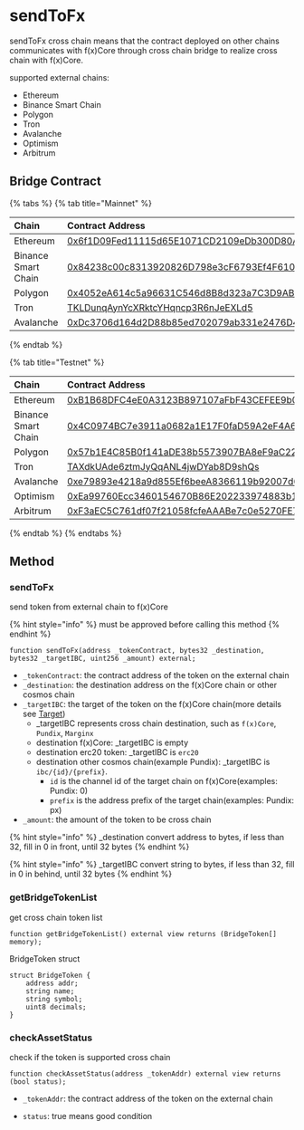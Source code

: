 # sendToFx

sendToFx cross chain means that the contract deployed on other chains communicates with f(x)Core through cross chain
bridge to realize cross chain with f(x)Core.

supported external chains:

* Ethereum
* Binance Smart Chain
* Polygon
* Tron
* Avalanche
* Optimism
* Arbitrum

## Bridge Contract

{% tabs %}
{% tab title="Mainnet" %}

| Chain               | Contract Address                                                                                                         |
|:--------------------|:-------------------------------------------------------------------------------------------------------------------------|
| Ethereum            | [0x6f1D09Fed11115d65E1071CD2109eDb300D80A27](https://etherscan.io/address/0x6f1D09Fed11115d65E1071CD2109eDb300D80A27)    |
| Binance Smart Chain | [0x84238c00c8313920826D798e3cF6793Ef4F610ad](https://bscscan.com/address/0x84238c00c8313920826D798e3cF6793Ef4F610ad)     |
| Polygon             | [0x4052eA614c5a96631C546d8B8d323a7C3D9ABb69](https://polygonscan.com/address/0x4052eA614c5a96631C546d8B8d323a7C3D9ABb69) |
| Tron                | [TKLDunqAynYcXRktcYHqncp3R6nJeEXLd5](https://tronscan.org/#/address/TKLDunqAynYcXRktcYHqncp3R6nJeEXLd5)                  |
| Avalanche           | [0xDc3706d164d2D88b85ed702079ab331e2476D475](https://snowtrace.io/address/0xDc3706d164d2D88b85ed702079ab331e2476D475)    |

{% endtab %}

{% tab title="Testnet" %}

| Chain               | Contract Address                                                                                                                      |
|:--------------------|:--------------------------------------------------------------------------------------------------------------------------------------|
| Ethereum            | [0xB1B68DFC4eE0A3123B897107aFbF43CEFEE9b0A2](https://goerli.etherscan.io/address/0xB1B68DFC4eE0A3123B897107aFbF43CEFEE9b0A2)          |
| Binance Smart Chain | [0x4C0974BC7e3911a0682a1E17F0faD59A2eF4A637](https://testnet.bscscan.com/address/0x4C0974BC7e3911a0682a1E17F0faD59A2eF4A637)          |
| Polygon             | [0x57b1E4C85B0f141aDE38b5573907BA8eF9aC2298](https://mumbai.polygonscan.com/address/0x57b1E4C85B0f141aDE38b5573907BA8eF9aC2298)       |
| Tron                | [TAXdkUAde6ztmJyQqANL4jwDYab8D9shQs](https://nile.tronscan.org/#/address/TAXdkUAde6ztmJyQqANL4jwDYab8D9shQs)                          |
| Avalanche           | [0xe79893e4218a9d855Ef6beeA8366119b92007d64](https://testnet.snowtrace.io/address/0xe79893e4218a9d855Ef6beeA8366119b92007d64)         |
| Optimism            | [0xEa99760Ecc3460154670B86E202233974883b153](https://goerli-optimism.etherscan.io/address/0xEa99760Ecc3460154670B86E202233974883b153) |
| Arbitrum            | [0xF3aEC5C761df07f21058fcfeAAABe7c0e5270FE7](https://goerli.arbiscan.io/address/0xF3aEC5C761df07f21058fcfeAAABe7c0e5270FE7)           |

{% endtab %}
{% endtabs %}

## Method

### sendToFx

send token from external chain to f(x)Core

{% hint style="info" %}
must be approved before calling this method
{% endhint %}

```solidity
function sendToFx(address _tokenContract, bytes32 _destination, bytes32 _targetIBC, uint256 _amount) external;
```

* `_tokenContract`: the contract address of the token on the external chain
* `_destination`: the destination address on the f(x)Core chain or other cosmos chain
* `_targetIBC`: the target of the token on the f(x)Core chain(more details see [Target](./target.md))
    * _targetIBC represents cross chain destination, such as `f(x)Core`, `Pundix`, `Marginx`
    * destination f(x)Core: _targetIBC is empty
    * destination erc20 token: _targetIBC is `erc20`
    * destination other cosmos chain(example Pundix): _targetIBC is `ibc/{id}/{prefix}`.
        * `id` is the channel id of the target chain on f(x)Core(examples: Pundix: 0)
        * `prefix` is the address prefix of the target chain(examples: Pundix: px)
* `_amount`: the amount of the token to be cross chain

{% hint style="info" %}
_destination convert address to bytes, if less than 32, fill in 0 in front, until 32 bytes
{% endhint %}

{% hint style="info" %}
_targetIBC convert string to bytes, if less than 32, fill in 0 in behind, until 32 bytes
{% endhint %}

### getBridgeTokenList

get cross chain token list

```solidity
function getBridgeTokenList() external view returns (BridgeToken[] memory);
```

BridgeToken struct

```solidity
struct BridgeToken {
    address addr;
    string name;
    string symbol;
    uint8 decimals;
}
```

### checkAssetStatus

check if the token is supported cross chain

```solidity
function checkAssetStatus(address _tokenAddr) external view returns (bool status);
```

* `_tokenAddr`: the contract address of the token on the external chain

* `status`: true means good condition


